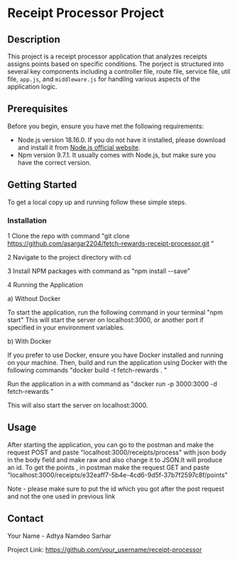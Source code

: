# Receipt Processor Project

## Description

This project is a receipt processor application that analyzes receipts assigns points based on specific conditions. The porject is structured into several key components including a controller file, route file, service file, util file, `app.js`, and `middleware.js` for handling various aspects of the application logic.

## Prerequisites

Before you begin, ensure you have met the following requirements:

- Node.js version 18.16.0. If you do not have it installed, please download and install it from [Node.js official website](https://nodejs.org/).
- Npm version 9.7.1. It usually comes with Node.js, but make sure you have the correct version.

## Getting Started

To get a local copy up and running follow these simple steps.

### Installation

1 Clone the repo with command "git clone https://github.com/asargar2204/fetch-rewards-receipt-processor.git "

2 Navigate to the project directory with cd 

3 Install NPM packages with command as "npm install --save"

4 Running the Application

a) Without Docker

To start the application, run the following command in your terminal "npm start"
This will start the server on localhost:3000, or another port if specified in your environment variables.

b) With Docker

If you prefer to use Docker, ensure you have Docker installed and running on your machine. 
Then, build and run the application using Docker with the following commands "docker build -t fetch-rewards . "

Run the application in a with command as "docker run -p 3000:3000 -d fetch-rewards "

This will also start the server on localhost:3000.

## Usage
After starting the application, you can go to the postman and make the request POST and paste "localhost:3000/receipts/process" with json body in the body field and make raw and also change it to JSON.It will produce an id.
To get the points , in postman make the request GET and paste "localhost:3000/receipts/e32eaff7-5b4e-4cd6-9d5f-37b7f2597c8f/points" 

Note - please make sure to put the id which you got after the post request and not the one used in previous link


## Contact
Your Name - Adtya Namdeo Sarhar

Project Link: https://github.com/your_username/receipt-processor
